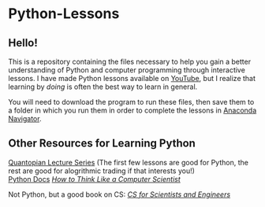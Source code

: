 # Python-Lessons

## Hello! 

This is a repository containing the files necessary to help you gain a better understanding of Python and computer programming through interactive lessons. I have made Python lessons available on [YouTube](https://www.youtube.com/channel/UCCX8LYbO8WgS-kisv55CKPg/featured), but I realize that learning by <em>doing</em> is often the best way to learn in general.  

You will need to download the program to run these files, then save them to a folder in which you run them in order to complete the lessons in [Anaconda Navigator](https://www.continuum.io/downloads).


## Other Resources for Learning Python
[Quantopian Lecture Series](https://www.quantopian.com/lectures#Introduction-to-Python) (The first few lessons are good for Python, the rest are good for alogrithmic trading if that interests you!)  
[Python Docs](https://docs.python.org/3/)
[<em>How to Think Like a Computer Scientist</em>](http://www.greenteapress.com/thinkpython/thinkCSpy.pdf)

Not Python, but a good book on CS:
[<em>CS for Scientists and Engineers</em>](https://www.cs.hmc.edu/twiki/pub/CS5/WebHome/cs5book.pdf)
